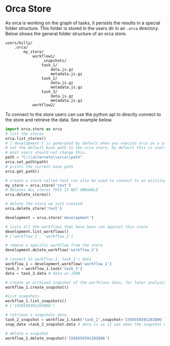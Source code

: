 # Orca Store

As orca is working on the graph of tasks, it persists the results in a special folder structure.
This folder is stored in the users dir in an `.orca` directory.
Below shows the general folder structure of an orca store.
```
users/billy/
    .orca/
        my_store/
            workflow1/
                _snapshots/
                task_1/
                    data.js.gz
                    metadata.js.gz
                task_2/
                    data.js.gz
                    metadata.js.gz
                task_3/
                    data.js.gz
                    metadata.js.gz
            workflow2/
```

To connect to the store users can use the python api to directly connect to the store and retrieve the data.
See example below.
```python
import orca.store as orca
# list the stores
orca.list_stores()
# ['development'] is generated by default when you execute orca on a yaml dir.
# set the default base path to the orca store, by default this is users/username/.orca
# most users should not change this.
path = "C:\\alternate\\orca\\path"
orca.set_path(path)
# prints the current base path
orca.get_path()

# create a store called test can also be used to connect to an existing store. see blow
my_store = orca.store('test')
# deletes ALL stores THIS IS NOT UNDOABLE
orca.delete_stores()

# delete the store we just created
orca.delete_store('test')

development = orca.store('development')

# lists all the workflows that have been ran against this store
development.list_workflows()
# ['workflow_1', 'workflow_2']

# remove a specific workflow from the store
development.delete_workflow('workflow_2')

# connect to workflow_1, task_3's data
workflow_1 = development.workflow('workflow_1')
task_3 = workflow_1.task('task_3')
data = task_3.data # data as JSON

# create an archived snapshot of the worfklows data, for later analysis
workflow_1.create_snapshot()

#list snapshots
workflow_1.list_snapshots()
# ['1556550391203806']

# retrieve a snapshots data
task_2_snapshot = workflow_1.task('task_2',snapshot='1556550391203806')
snap_data =task_2_snapshot.data # data is as it was when the snapshot was created

# delete a snapshot
workflow_1.delete_snapshot('1556550391203806')
```